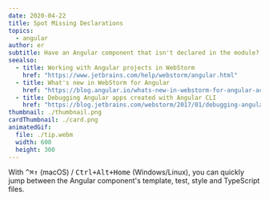 ```yaml
---
date: 2020-04-22
title: Spot Missing Declarations
topics:
  - angular
author: er
subtitle: Have an Angular component that isn't declared in the module? No worries!
seealso:
  - title: Working with Angular projects in WebStorm
    href: "https://www.jetbrains.com/help/webstorm/angular.html"
  - title: What's new in WebStorm for Angular
    href: "https://blog.angular.io/whats-new-in-webstorm-for-angular-acd804b84ec9"
  - title: Debugging Angular apps created with Angular CLI
    href: "https://blog.jetbrains.com/webstorm/2017/01/debugging-angular-apps/"
thumbnail: ./thumbnail.png
cardThumbnail: ./card.png
animatedGif:
  file: ./tip.webm
  width: 600
  height: 300
---
```


With <kbd>^⌘↑</kbd> (macOS) / <kbd>Ctrl+Alt+Home</kbd> (Windows/Linux), you can quickly jump between the Angular component's template, test, style and TypeScript files.
